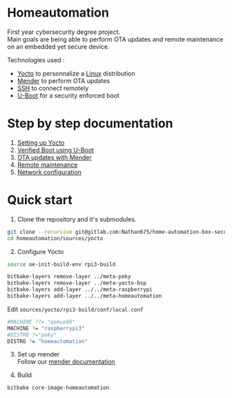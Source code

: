# Homeautomation

First year cybersecurity degree project.  
Main goals are being able to perform OTA updates and remote maintenance on an embedded yet secure device.

Technologies used :
* [Yocto](https://yoctoproject.com) to personnalize a [Linux](https://www.linux.org) distribution
* [Mender](https://mender.io) to perform OTA updates
* [SSH](https://en.wikipedia.org/wiki/Secure_Shell) to connect remotely
* [U-Boot](https://www.denx.de/wiki/U-Boot) for a security enforced boot

# Step by step documentation

1. [Setting up Yocto](docs/yocto.md)
2. [Verified Boot using U-Boot](docs/uboot.md)
3. [OTA updates with Mender](docs/mender.md)
4. [Remote maintenance](docs/ssh.md)
5. [Network configuration](docs/network.md)

# Quick start

1. Clone the repository and it's submodules.
```bash
git clone --recursive git@gitlab.com:Nathan675/home-automation-box-security.git homeautomation
cd homeautomation/sources/yocto
```

2. Configure Yocto
```bash
source oe-init-build-env rpi3-build

bitbake-layers remove-layer ../meta-poky
bitbake-layers remove-layer ../meta-yocto-bsp
bitbake-layers add-layer ../../meta-raspberrypi
bitbake-layers add-layer ../../meta-homeautomation
```
Edit `sources/yocto/rpi3-build/conf/local.conf`
```bash
#MACHINE ??= "qemux86"
MACHINE ?= "raspberrypi3"
#DISTRO ?="poky"
DISTRO ?= "homeautomation"
```

3. Set up mender  
Follow our [mender documentation](docs/mender.md)

4. Build 
```bash
bitbake core-image-homeautomation
```
